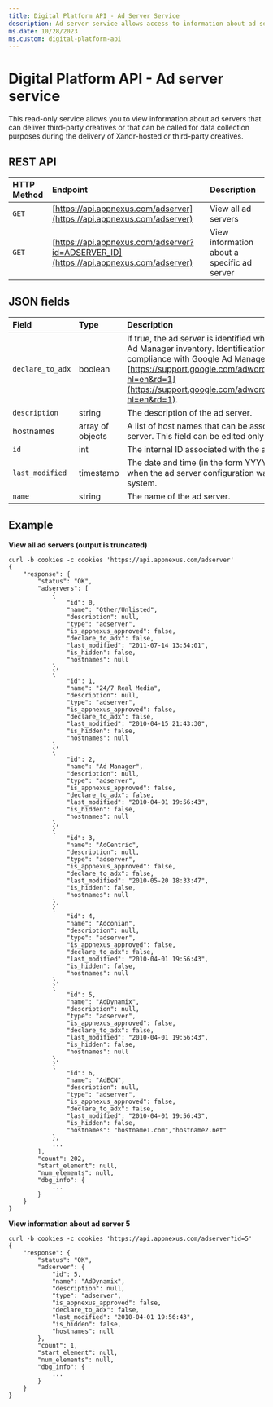 ```yaml
---
title: Digital Platform API - Ad Server Service
description: Ad server service allows access to information about ad servers for third-party creatives delivery or data collection during content delivery.
ms.date: 10/28/2023
ms.custom: digital-platform-api
---
```


# Digital Platform API - Ad server service

This read-only service allows you to view information about ad servers that can deliver third-party creatives or that can be called for data collection purposes during the delivery of Xandr-hosted or third-party creatives.

## REST API

| HTTP Method | Endpoint | Description |
|:---|:---|:---|
| `GET` | [https://api.appnexus.com/adserver](https://api.appnexus.com/adserver) | View all ad servers |
| `GET` | [https://api.appnexus.com/adserver?id=ADSERVER_ID](https://api.appnexus.com/adserver) | View information about a specific ad server |

## JSON fields

| Field | Type | Description |
|:---|:---|:---|
| `declare_to_adx` | boolean | If true, the ad server is identified when bidding on Google Ad Manager inventory. Identification is required to be in full compliance with Google Ad Manager creative policies [https://support.google.com/adwordspolicy/answer/94230?hl=en&rd=1](https://support.google.com/adwordspolicy/answer/94230?hl=en&rd=1). |
| `description` | string | The description of the ad server. |
| hostnames | array of objects | A list of host names that can be associated with the ad server. This field can be edited only by an administrator. |
| `id` | int | The internal ID associated with the ad server. |
| `last_modified` | timestamp | The date and time (in the form YYYY-MM-DD HH:MM:SS) when the ad server configuration was last updated in our system. |
| `name` | string | The name of the ad server. |

## Example

**View all ad servers (output is truncated)**

```
curl -b cookies -c cookies 'https://api.appnexus.com/adserver'
{
    "response": {
        "status": "OK",
        "adservers": [
            {
                "id": 0,
                "name": "Other/Unlisted",
                "description": null,
                "type": "adserver",
                "is_appnexus_approved": false,
                "declare_to_adx": false,
                "last_modified": "2011-07-14 13:54:01",
                "is_hidden": false,
                "hostnames": null
            },
            {
                "id": 1,
                "name": "24/7 Real Media",
                "description": null,
                "type": "adserver",
                "is_appnexus_approved": false,
                "declare_to_adx": false,
                "last_modified": "2010-04-15 21:43:30",
                "is_hidden": false,
                "hostnames": null
            },
            {
                "id": 2,
                "name": "Ad Manager",
                "description": null,
                "type": "adserver",
                "is_appnexus_approved": false,
                "declare_to_adx": false,
                "last_modified": "2010-04-01 19:56:43",
                "is_hidden": false,
                "hostnames": null
            },
            {
                "id": 3,
                "name": "AdCentric",
                "description": null,
                "type": "adserver",
                "is_appnexus_approved": false,
                "declare_to_adx": false,
                "last_modified": "2010-05-20 18:33:47",
                "is_hidden": false,
                "hostnames": null
            },
            {
                "id": 4,
                "name": "Adconian",
                "description": null,
                "type": "adserver",
                "is_appnexus_approved": false,
                "declare_to_adx": false,
                "last_modified": "2010-04-01 19:56:43",
                "is_hidden": false,
                "hostnames": null
            },
            {
                "id": 5,
                "name": "AdDynamix",
                "description": null,
                "type": "adserver",
                "is_appnexus_approved": false,
                "declare_to_adx": false,
                "last_modified": "2010-04-01 19:56:43",
                "is_hidden": false,
                "hostnames": null
            },
            {
                "id": 6,
                "name": "AdECN",
                "description": null,
                "type": "adserver",
                "is_appnexus_approved": false,
                "declare_to_adx": false,
                "last_modified": "2010-04-01 19:56:43",
                "is_hidden": false,
                "hostnames": "hostname1.com","hostname2.net"
            },
            ...
        ],
        "count": 202,
        "start_element": null,
        "num_elements": null,
        "dbg_info": {
            ...
        }
    }
}
```

**View information about ad server 5**

```
curl -b cookies -c cookies 'https://api.appnexus.com/adserver?id=5'
{
    "response": {
        "status": "OK",
        "adserver": {
            "id": 5,
            "name": "AdDynamix",
            "description": null,
            "type": "adserver",
            "is_appnexus_approved": false,
            "declare_to_adx": false,
            "last_modified": "2010-04-01 19:56:43",
            "is_hidden": false,
            "hostnames": null
        },
        "count": 1,
        "start_element": null,
        "num_elements": null,
        "dbg_info": {
            ...
        }
    }
}
```
